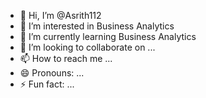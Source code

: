 - 👋 Hi, I’m @Asrith112
- 👀 I’m interested in Business Analytics
- 🌱 I’m currently learning Business Analytics
- 💞️ I’m looking to collaborate on ...
- 📫 How to reach me ...
- 😄 Pronouns: ...
- ⚡ Fun fact: ...

<!---
Asrith112/Asrith112 is a ✨ special ✨ repository because its `README.md` (this file) appears on your GitHub profile.
You can click the Preview link to take a look at your changes.
--->
